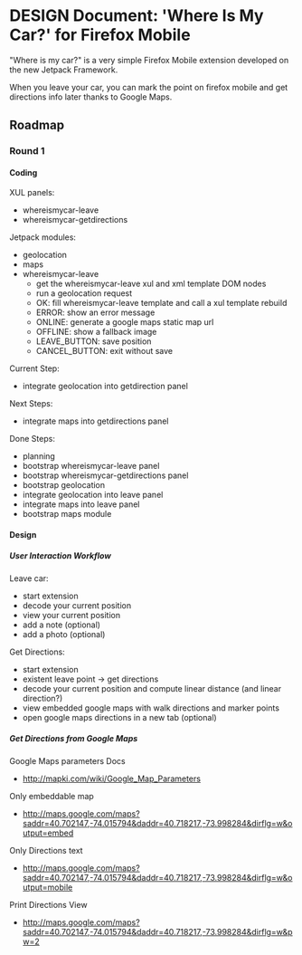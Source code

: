 # DESIGN Document: 'Where Is My Car?' for Firefox Mobile

"Where is my car?" is a very simple Firefox Mobile extension
developed on the new Jetpack Framework.

When you leave your car, you can mark the point on firefox mobile
and get directions info later thanks to Google Maps.

## Roadmap

### Round 1

#### Coding

XUL panels:

* whereismycar-leave
* whereismycar-getdirections

Jetpack modules:

* geolocation
* maps
* whereismycar-leave
  * get the whereismycar-leave xul and xml template DOM nodes
  * run a geolocation request
  * OK: fill whereismycar-leave template and call a xul template rebuild
  * ERROR: show an error message
  * ONLINE: generate a google maps static map url
  * OFFLINE: show a fallback image
  * LEAVE_BUTTON: save position
  * CANCEL_BUTTON: exit without save

Current Step:

* integrate geolocation into getdirection panel

Next Steps:

* integrate maps into getdirections panel

Done Steps:

* planning
* bootstrap whereismycar-leave panel
* bootstrap whereismycar-getdirections panel
* bootstrap geolocation
* integrate geolocation into leave panel
* integrate maps into leave panel
* bootstrap maps module

#### Design

##### User Interaction Workflow

Leave car:
* start extension
* decode your current position
* view your current position
* add a note (optional)
* add a photo (optional)

Get Directions:
* start extension
* existent leave point -> get directions
* decode your current position and compute linear distance (and linear direction?)
* view embedded google maps with walk directions and marker points
* open google maps directions in a new tab (optional)

##### Get Directions from Google Maps

Google Maps parameters Docs

* http://mapki.com/wiki/Google_Map_Parameters

Only embeddable map 

* http://maps.google.com/maps?saddr=40.702147,-74.015794&daddr=40.718217,-73.998284&dirflg=w&output=embed

Only Directions text

* http://maps.google.com/maps?saddr=40.702147,-74.015794&daddr=40.718217,-73.998284&dirflg=w&output=mobile

Print Directions View

* http://maps.google.com/maps?saddr=40.702147,-74.015794&daddr=40.718217,-73.998284&dirflg=w&pw=2

